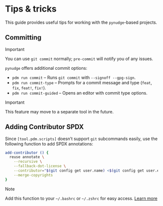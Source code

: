 # Tips & tricks

This guide provides useful tips for working with the `pynudge`-based projects.

## Committing

> [!important]
> You can use `git commit` normally; `pre-commit` will notify you of any issues.

`pynudge` offers additional commit options:

- `pdm run commit` – Runs `git commit` with `--signoff --gpg-sign`.
- `pdm run commit-type` – Prompts for a commit message and type (`feat`, `fix`, `feat!`, `fix!`).
- `pdm run commit-guided` – Opens an editor with commit type options.

> [!important]
> This feature may move to a separate tool in the future.

## Adding Contributor SPDX

Since `[tool.pdm.scripts]` doesn’t support `git` subcommands easily,
use the following function to add SPDX annotations:

```sh
add-contributor () {
  reuse annotate \
    --recursive \
    --fallback-dot-license \
    --contributor="$(git config get user.name) <$(git config get user.email)>" \
    --merge-copyrights
}
```

> [!note]
> Add this function to your `~/.bashrc` or `~/.zshrc` for easy access.
> [Learn more](https://www.cyberciti.biz/faq/create-permanent-bash-alias-linux-unix/)

